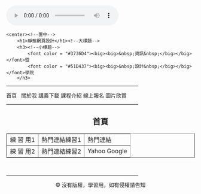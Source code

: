 <html>
<head>
<meta charset="utf-8">
<title>靜態網頁設計課程</title>
<style>a{ text-decoration:none;}</style>
</head>

<!--<body bgcolor = "#47D59E">-->
<!--註解方式-->

<!--<meta http-equiv="Pragma" content="no-cache">
<meta http-equiv="Refresh" content="3;url=https://www.cjcu.edu.tw"> 跳轉-->

<audio src ="music1.mp3" controls = "controls"> </audio><br><!--背景音樂-->

<body background = "bg1.jpg">

	<center><!--置中-->
		<h1>靜態網頁設計</h1><!--大標題-->
		<h3><!--小標題-->
			<font color = "#3736D4"><big><big>&nbsp;資訊&nbsp;</big></big></font>暨
			<font color = "#51D437"><big><big>&nbsp;設計&nbsp;</big></big></font>學院
		</h3>

<hr width = "70%" color ="#F0921B" size = "3">
	<a href = "untitled.html">首頁&nbsp;&nbsp;</a>
	<a href = "aboutme.html">關於我</a>
	<a href = "download.html">講義下載</a>
	<a href = "introduce.html">課程介紹</a>
	<a href = "sign_up.html">線上報名</a>
	<a href = "picture.html">圖片欣賞</a>
<hr width = "70%" color ="#F0921B" size = "3">
<center>
<h2>首頁</h2>
<table border = "1" width = "70%">
	<tr><td>練&nbsp習&nbsp用1</td>
	    <td>熱門連結練習1</td>
	    <td>
		<a href = "https://www.cjcu.edu.tw/"> 熱門連結 </a>
	    </td>
	</tr>
	<tr><td>練&nbsp習&nbsp用2</td>
	    <td>熱門連結練習2</td>
	    <td>
		<a href = "https://www.yahoo.com/"> Yahoo </a>
		<a href = "https://www.google.com/"> Google </a>
	    </td>
	</tr>
</table><br>
</center>
<!--
<marquee bgcolor = "#FFFFBB" direction = "right" width = "70%" scrollamount = "10" behavior = "alternate" >
	<marquee direction = "up" behavior = "alternate" height = "30">
	跑馬燈
	</marquee>
</marquee>
	</center>

&nbsp;&nbsp;&nbsp;&nbsp;&nbsp;&nbsp;&nbsp;<marquee width = "10%" height = "30" bgcolor = "#FFFFBB" direction = "up" behavior = "alternate" >
	<center> 跑馬燈2 </center>
</marquee>

	<p>
		<h3>
			HTML&nbsp;&lt;字型變化&gt; : 
		</h3>	
		<b>粗體</b>、<i>斜體</i>、<u>底線</u>。
	</p>
	<p>
		<h3>
			HTML&nbsp;&lt;字型標記&gt; :
		</h3>
			<strike>刪除線</strike>、<sub>下標</sub>、<sup>上標</sup>、<strong>加強文字</strong>。
	</p>
	<pre>
		 <h3>練習用 :</h3>
	</pre>
		<ol start = "1" type = "A">
		    <li> ol測試1 </li><br>
		    <li> ol測試2 </li><br>
		</ol>
		<ul start = "1" type = "A">
		    <li> ul測試1</li><br>
		    <li> ul測試2</li><br>
		</ul>
		<dl>
		    <dt> dt 內縮語法標題(第一層)</dt>
		    <dd> dd 內縮語法的內縮部分(第二層) </dd>
		    <dd> dd 內縮語法的內縮部分(第二層) </dd>
		</dl>
		

靜態網頁設計作業<br>
<!--<figure>
	<img src= "CJCU.jpg" align = "top" hspace = "5" border = "4">長榮大學照片<br>
	<figucaption>圖片說明</figucaption>
</figure>-->
<hr width = "70%" color ="#F0921B" size = "3">
<center>&copy; 沒有版權，學習用，如有侵權請告知</center>

